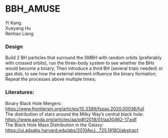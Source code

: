 # BBH_AMUSE
Yi Kang  
Xueyang Hu  
Renhao Liang  

### Design
Build 2 BH particles that surround the SMBH with random orbits (preferably with crossed orbits), run the three-body system to see whether the BHs would become a binary; 
Then introduce a third BH (several trials needed) or gas disk, to see how the external element influence the binary formation;
Repeat the processes above multiple times;




### Literatures:
Binary Black Hole Mergers: https://www.frontiersin.org/articles/10.3389/fspas.2020.00038/full  
The distribution of stars around the Milky Way’s central black hole: https://www.aanda.org/articles/aa/pdf/2018/01/aa30462-17.pdf  
The Black Hole Mass Distribution in the Galaxy: https://ui.adsabs.harvard.edu/abs/2010ApJ...725.1918O/abstract  

